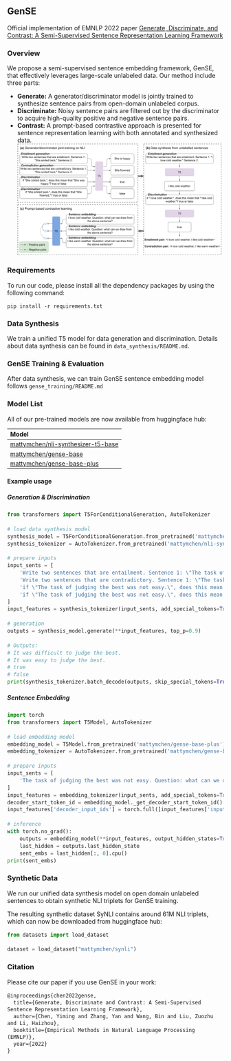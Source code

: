 ## GenSE

Official implementation of EMNLP 2022 paper [Generate, Discriminate, and Contrast: A Semi-Supervised Sentence Representation Learning Framework](https://arxiv.org/abs/2210.16798)

### Overview
We propose a semi-supervised sentence embedding framework, GenSE, that effectively leverages large-scale unlabeled data. Our method include three parts: 
* **Generate:** A generator/discriminator model is jointly trained to synthesize sentence pairs from open-domain unlabeled corpus.
* **Discriminate:** Noisy sentence pairs are filtered out by the discriminator to acquire high-quality positive and negative sentence pairs.
* **Contrast:** A prompt-based contrastive approach is presented for sentence representation learning with both annotated and synthesized data. 
![](./figs/framework.png)

### Requirements
To run our code, please install all the dependency packages by using the following command:
```shell script
pip install -r requirements.txt
```

### Data Synthesis
We train a unified T5 model for data generation and discrimination. Details about data synthesis can be found in  ``data_synthesis/README.md``.

### GenSE Training & Evaluation
After data synthesis, we can train GenSE sentence embedding model follows ``gense_training/README.md``


### Model List
All of our pre-trained models are now available from huggingface hub:

| Model |
| :---   |
| [mattymchen/nli-synthesizer-t5-base](https://huggingface.co/mattymchen/nli-synthesizer-t5-base)   |
| [mattymchen/gense-base](https://huggingface.co/mattymchen/gense-base) |
| [mattymchen/gense-base-plus](https://huggingface.co/mattymchen/gense-base-plus) |

#### Example usage
##### Generation & Discrimination
```python
from transformers import T5ForConditionalGeneration, AutoTokenizer

# load data synthesis model
synthesis_model = T5ForConditionalGeneration.from_pretrained('mattymchen/nli-synthesizer-t5-base')
synthesis_tokenizer = AutoTokenizer.from_pretrained('mattymchen/nli-synthesizer-t5-base')

# prepare inputs
input_sents = [
    'Write two sentences that are entailment. Sentence 1: \"The task of judging the best was not easy.\"Sentence 2:',
    'Write two sentences that are contradictory. Sentence 1: \"The task of judging the best was not easy.\"Sentence 2:',
    'if \"The task of judging the best was not easy.\", does this mean that \" It was difficult to judge the best.\"? true or false',
    'if \"The task of judging the best was not easy.\", does this mean that \" It was easy to judge the best.\"? true or false'
]
input_features = synthesis_tokenizer(input_sents, add_special_tokens=True, padding=True, return_tensors='pt')

# generation
outputs = synthesis_model.generate(**input_features, top_p=0.9) 

# Outputs:
# It was difficult to judge the best.
# It was easy to judge the best.
# true
# false
print(synthesis_tokenizer.batch_decode(outputs, skip_special_tokens=True))
```

##### Sentence Embedding
```python
import torch
from transformers import T5Model, AutoTokenizer

# load embedding model
embedding_model = T5Model.from_pretrained('mattymchen/gense-base-plus').eval()
embedding_tokenizer = AutoTokenizer.from_pretrained('mattymchen/gense-base-plus')

# prepare inputs
input_sents = [
    'The task of judging the best was not easy. Question: what can we draw from the above sentence?',
]
input_features = embedding_tokenizer(input_sents, add_special_tokens=True, padding=True, return_tensors='pt')
decoder_start_token_id = embedding_model._get_decoder_start_token_id()
input_features['decoder_input_ids'] = torch.full([input_features['input_ids'].shape[0], 1], decoder_start_token_id)

# inference
with torch.no_grad():
    outputs = embedding_model(**input_features, output_hidden_states=True, return_dict=True)
    last_hidden = outputs.last_hidden_state
    sent_embs = last_hidden[:, 0].cpu()
print(sent_embs)
```



### Synthetic Data
We run our unified data synthesis model on open domain unlabeled sentences to obtain synthetic NLI triplets for GenSE training.

The resulting synthetic dataset SyNLI contains around 61M NLI triplets, which can now be downloaded from huggingface hub:
```python
from datasets import load_dataset

dataset = load_dataset("mattymchen/synli")
```



### Citation
Please cite our paper if you use GenSE in your work:
```
@inproceedings{chen2022gense,
  title={Generate, Discriminate and Contrast: A Semi-Supervised Sentence Representation Learning Framework},
  author={Chen, Yiming and Zhang, Yan and Wang, Bin and Liu, Zuozhu and Li, Haizhou},
  booktitle={Empirical Methods in Natural Language Processing (EMNLP)},
  year={2022}
}
```